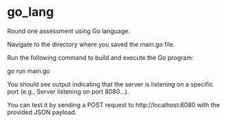 # go_lang
Round one assessment using Go language.

Navigate to the directory where you saved the main.go file.

Run the following command to build and execute the Go program:

go run main.go

You should see output indicating that the server is listening on a specific port (e.g., Server listening on port 8080...).

You can test it by sending a POST request to http://localhost:8080 with the provided JSON payload.